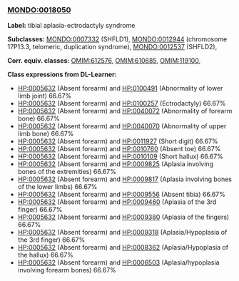 
### [MONDO:0018050](http://purl.obolibrary.org/obo/MONDO_0018050)
**Label:** tibial aplasia-ectrodactyly syndrome

**Subclasses:** [MONDO:0007332](http://purl.obolibrary.org/obo/MONDO_0007332) (SHFLD1), [MONDO:0012944](http://purl.obolibrary.org/obo/MONDO_0012944) (chromosome 17P13.3, telomeric, duplication syndrome), [MONDO:0012537](http://purl.obolibrary.org/obo/MONDO_0012537) (SHFLD2), 

**Corr. equiv. classes:** [OMIM:612576](http://purl.obolibrary.org/obo/OMIM_612576), [OMIM:610685](http://purl.obolibrary.org/obo/OMIM_610685), [OMIM:119100](http://purl.obolibrary.org/obo/OMIM_119100), 

**Class expressions from DL-Learner:**

- [HP:0005632](http://purl.obolibrary.org/obo/HP_0005632) (Absent forearm) and [HP:0100491](http://purl.obolibrary.org/obo/HP_0100491) (Abnormality of lower limb joint) 66.67%
- [HP:0005632](http://purl.obolibrary.org/obo/HP_0005632) (Absent forearm) and [HP:0100257](http://purl.obolibrary.org/obo/HP_0100257) (Ectrodactyly) 66.67%
- [HP:0005632](http://purl.obolibrary.org/obo/HP_0005632) (Absent forearm) and [HP:0040072](http://purl.obolibrary.org/obo/HP_0040072) (Abnormality of forearm bone) 66.67%
- [HP:0005632](http://purl.obolibrary.org/obo/HP_0005632) (Absent forearm) and [HP:0040070](http://purl.obolibrary.org/obo/HP_0040070) (Abnormality of upper limb bone) 66.67%
- [HP:0005632](http://purl.obolibrary.org/obo/HP_0005632) (Absent forearm) and [HP:0011927](http://purl.obolibrary.org/obo/HP_0011927) (Short digit) 66.67%
- [HP:0005632](http://purl.obolibrary.org/obo/HP_0005632) (Absent forearm) and [HP:0010760](http://purl.obolibrary.org/obo/HP_0010760) (Absent toe) 66.67%
- [HP:0005632](http://purl.obolibrary.org/obo/HP_0005632) (Absent forearm) and [HP:0010109](http://purl.obolibrary.org/obo/HP_0010109) (Short hallux) 66.67%
- [HP:0005632](http://purl.obolibrary.org/obo/HP_0005632) (Absent forearm) and [HP:0009825](http://purl.obolibrary.org/obo/HP_0009825) (Aplasia involving bones of the extremities) 66.67%
- [HP:0005632](http://purl.obolibrary.org/obo/HP_0005632) (Absent forearm) and [HP:0009817](http://purl.obolibrary.org/obo/HP_0009817) (Aplasia involving bones of the lower limbs) 66.67%
- [HP:0005632](http://purl.obolibrary.org/obo/HP_0005632) (Absent forearm) and [HP:0009556](http://purl.obolibrary.org/obo/HP_0009556) (Absent tibia) 66.67%
- [HP:0005632](http://purl.obolibrary.org/obo/HP_0005632) (Absent forearm) and [HP:0009460](http://purl.obolibrary.org/obo/HP_0009460) (Aplasia of the 3rd finger) 66.67%
- [HP:0005632](http://purl.obolibrary.org/obo/HP_0005632) (Absent forearm) and [HP:0009380](http://purl.obolibrary.org/obo/HP_0009380) (Aplasia of the fingers) 66.67%
- [HP:0005632](http://purl.obolibrary.org/obo/HP_0005632) (Absent forearm) and [HP:0009318](http://purl.obolibrary.org/obo/HP_0009318) (Aplasia/Hypoplasia of the 3rd finger) 66.67%
- [HP:0005632](http://purl.obolibrary.org/obo/HP_0005632) (Absent forearm) and [HP:0008362](http://purl.obolibrary.org/obo/HP_0008362) (Aplasia/Hypoplasia of the hallux) 66.67%
- [HP:0005632](http://purl.obolibrary.org/obo/HP_0005632) (Absent forearm) and [HP:0006503](http://purl.obolibrary.org/obo/HP_0006503) (Aplasia/hypoplasia involving forearm bones) 66.67%


